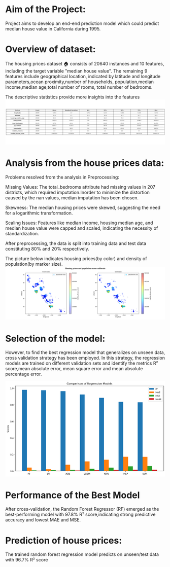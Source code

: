 # Aim of the Project:
Project aims to develop an end-end prediction model which could predict median house value in California during 1995.

# Overview of dataset:
The housing prices dataset 🏠 consists of 20640 instances and 10 features, including the target variable "median house value".
The remaining 9 features include geographical location, indicated by  latitude and longitude parameters,ocean proximity,number of households, population,median income,median age,total number of rooms, total number of bedrooms.

The descriptive statistics provide more insights into the features
![alt text](images/descriptive_statistics.png)
# Analysis from the house prices data:

Problems resolved from the analysis in Preprocessing:

Missing Values: The total_bedrooms attribute had missing values in 207 districts, which required imputation.Inorder to minimize the distortion caused by the nan values, median imputation has been chosen.

Skewness: The median housing prices were skewed, suggesting the need for a logarithmic transformation.

Scaling Issues: Features like median income, housing median age, and median house value were capped and scaled, indicating the necessity of standardization.
    
After preprocessing, the data is split into training data and test data constituting 80% and 20% respectively. 

The picture below indicates housing prices(by color) and density of population(by marker size).
![alt text](images/geo_viz.png)

# Selection of the model:

However, to find the best regression model that generalizes on unseen data, cross validation strategy has been employed. In this strategy, the regression models are trained on different validation sets and identify the  metrics  R² score,mean absolute error, mean square error and mean absolute percentage error.

![alt text](images/comparision_metrics.png)

# Performance of the Best Model

After cross-validation, the Random Forest Regressor (RF) emerged as the best-performing model with 97.8% R² score,indicating strong predictive accuracy and lowest MAE and MSE.

# Prediction of house prices:
   The trained random forest regression model predicts on unseen/test data with 96.7% R² score
